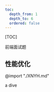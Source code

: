 ```yaml
---
toc:
  depth_from: 1
  depth_to: 6
  ordered: false
---
```

[TOC]

 前端面试题

## 性能优化
@import "./XNYH.md"

<div class="teste"> a dive</div>
